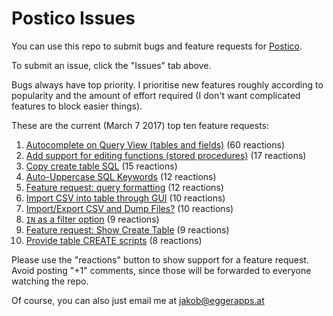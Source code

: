 # Postico Issues

You can use this repo to submit bugs and feature requests for [Postico](https://eggerapps.at/postico/).

To submit an issue, click the "Issues" tab above.

Bugs always have top priority. I prioritise new features roughly according to popularity and the amount of effort required (I don't want complicated features to block easier things).

These are the current (March 7 2017) top ten feature requests:

1. [Autocomplete on Query View (tables and fields)](https://github.com/jakob/Postico/issues/52) (60 reactions)
2. [Add support for editing functions (stored procedures)](https://github.com/jakob/Postico/issues/72) (17 reactions)
3. [Copy create table SQL](https://github.com/jakob/Postico/issues/34) (15 reactions)
4. [Auto-Uppercase SQL Keywords](https://github.com/jakob/Postico/issues/271) (12 reactions)
4. [Feature request: query formatting](https://github.com/jakob/Postico/issues/155) (12 reactions)
6. [Import CSV into table through GUI](https://github.com/jakob/Postico/issues/68) (10 reactions)
6. [Import/Export CSV and Dump Files?](https://github.com/jakob/Postico/issues/305) (10 reactions)
8. [`IN` as a filter option](https://github.com/jakob/Postico/issues/144) (9 reactions)
8. [Feature request: Show Create Table](https://github.com/jakob/Postico/issues/293) (9 reactions)
10. [Provide table CREATE scripts](https://github.com/jakob/Postico/issues/192) (8 reactions)

Please use the "reactions" button to show support for a feature request. Avoid posting "+1" comments, since those will be forwarded to everyone watching the repo.

Of course, you can also just email me at jakob@eggerapps.at
